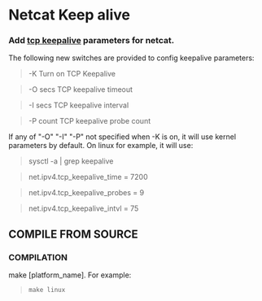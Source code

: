 Netcat Keep alive
===============

### Add [tcp keepalive](http://tldp.org/HOWTO/TCP-Keepalive-HOWTO/index.html) parameters for netcat. ###

The following new switches are provided to config keepalive parameters:

>-K              Turn on TCP Keepalive

>-O secs         TCP keepalive timeout

>-I secs         TCP keepalive interval

>-P count        TCP keepalive probe count


If any of "-O" "-I" "-P" not specified when -K is on, it will use kernel parameters by default. On linux for example, it will use:

>sysctl -a  | grep keepalive

>  net.ipv4.tcp_keepalive_time = 7200

>  net.ipv4.tcp_keepalive_probes = 9

>  net.ipv4.tcp_keepalive_intvl = 75

COMPILE FROM SOURCE
-----

### COMPILATION

make [platform_name]. For example:

>`make linux`
